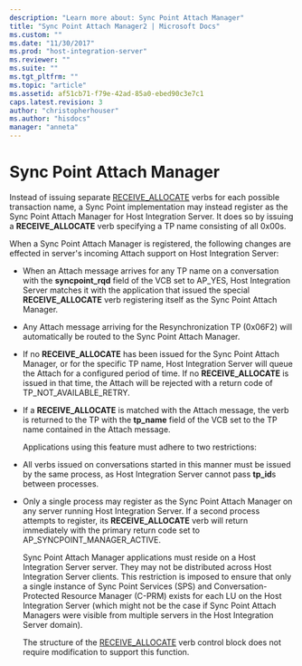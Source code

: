 ```yaml
---
description: "Learn more about: Sync Point Attach Manager"
title: "Sync Point Attach Manager2 | Microsoft Docs"
ms.custom: ""
ms.date: "11/30/2017"
ms.prod: "host-integration-server"
ms.reviewer: ""
ms.suite: ""
ms.tgt_pltfrm: ""
ms.topic: "article"
ms.assetid: af51cb71-f79e-42ad-85a0-ebed90c3e7c1
caps.latest.revision: 3
author: "christopherhouser"
ms.author: "hisdocs"
manager: "anneta"
---
```

# Sync Point Attach Manager
Instead of issuing separate [RECEIVE_ALLOCATE](./receive-allocate1.md) verbs for each possible transaction name, a Sync Point implementation may instead register as the Sync Point Attach Manager for Host Integration Server. It does so by issuing a **RECEIVE_ALLOCATE** verb specifying a TP name consisting of all 0x00s.  
  
 When a Sync Point Attach Manager is registered, the following changes are effected in server's incoming Attach support on Host Integration Server:  
  
- When an Attach message arrives for any TP name on a conversation with the **syncpoint_rqd** field of the VCB set to AP_YES, Host Integration Server matches it with the application that issued the special **RECEIVE_ALLOCATE** verb registering itself as the Sync Point Attach Manager.  
  
- Any Attach message arriving for the Resynchronization TP (0x06F2) will automatically be routed to the Sync Point Attach Manager.  
  
- If no **RECEIVE_ALLOCATE** has been issued for the Sync Point Attach Manager, or for the specific TP name, Host Integration Server will queue the Attach for a configured period of time. If no **RECEIVE_ALLOCATE** is issued in that time, the Attach will be rejected with a return code of TP_NOT_AVAILABLE_RETRY.  
  
- If a **RECEIVE_ALLOCATE** is matched with the Attach message, the verb is returned to the TP with the **tp_name** field of the VCB set to the TP name contained in the Attach message.  
  
  Applications using this feature must adhere to two restrictions:  
  
- All verbs issued on conversations started in this manner must be issued by the same process, as Host Integration Server cannot pass **tp_id**s between processes.  
  
- Only a single process may register as the Sync Point Attach Manager on any server running Host Integration Server. If a second process attempts to register, its **RECEIVE_ALLOCATE** verb will return immediately with the primary return code set to AP_SYNCPOINT_MANAGER_ACTIVE.  
  
  Sync Point Attach Manager applications must reside on a Host Integration Server server. They may not be distributed across Host Integration Server clients. This restriction is imposed to ensure that only a single instance of Sync Point Services (SPS) and Conversation-Protected Resource Manager (C-PRM) exists for each LU on the Host Integration Server (which might not be the case if Sync Point Attach Managers were visible from multiple servers in the Host Integration Server domain).  
  
  The structure of the [RECEIVE_ALLOCATE](./receive-allocate1.md) verb control block does not require modification to support this function.
